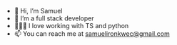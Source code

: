 - 👋 Hi, I’m Samuel
- 👀 I’m a full stack developer
- 🧑🏼‍💻 I love working with TS and python
- 📫 You can reach me at samuelironkwec@gmail.com

